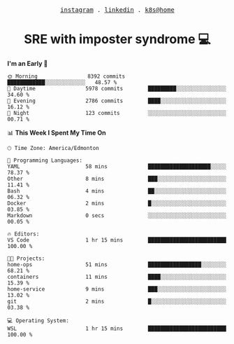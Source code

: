 <p align="center">
  <samp>
    <a href="https://www.instagram.com/lildrunkensmurf/">instagram</a> .
    <a href="https://www.linkedin.com/in/joryirving/">linkedin</a> .
    <a href="https://github.com/joryirving/k3s-home-cluster">k8s@home</a>
  </samp>
</p>

<h1 align="center">
  SRE with imposter syndrome 💻
</h1>

<!--START_SECTION:waka-->
**I'm an Early 🐤** 

```text
🌞 Morning                8392 commits        ████████████░░░░░░░░░░░░░   48.57 % 
🌆 Daytime                5978 commits        █████████░░░░░░░░░░░░░░░░   34.60 % 
🌃 Evening                2786 commits        ████░░░░░░░░░░░░░░░░░░░░░   16.12 % 
🌙 Night                  123 commits         ░░░░░░░░░░░░░░░░░░░░░░░░░   00.71 % 
```


📊 **This Week I Spent My Time On** 

```text
🕑︎ Time Zone: America/Edmonton

💬 Programming Languages: 
YAML                     58 mins             ████████████████████░░░░░   78.37 % 
Other                    8 mins              ███░░░░░░░░░░░░░░░░░░░░░░   11.41 % 
Bash                     4 mins              ██░░░░░░░░░░░░░░░░░░░░░░░   06.32 % 
Docker                   2 mins              █░░░░░░░░░░░░░░░░░░░░░░░░   03.85 % 
Markdown                 0 secs              ░░░░░░░░░░░░░░░░░░░░░░░░░   00.05 % 

🔥 Editors: 
VS Code                  1 hr 15 mins        █████████████████████████   100.00 % 

🐱‍💻 Projects: 
home-ops                 51 mins             █████████████████░░░░░░░░   68.21 % 
containers               11 mins             ████░░░░░░░░░░░░░░░░░░░░░   15.39 % 
home-service             9 mins              ███░░░░░░░░░░░░░░░░░░░░░░   13.02 % 
git                      2 mins              █░░░░░░░░░░░░░░░░░░░░░░░░   03.38 % 

💻 Operating System: 
WSL                      1 hr 15 mins        █████████████████████████   100.00 % 
```


<!--END_SECTION:waka-->